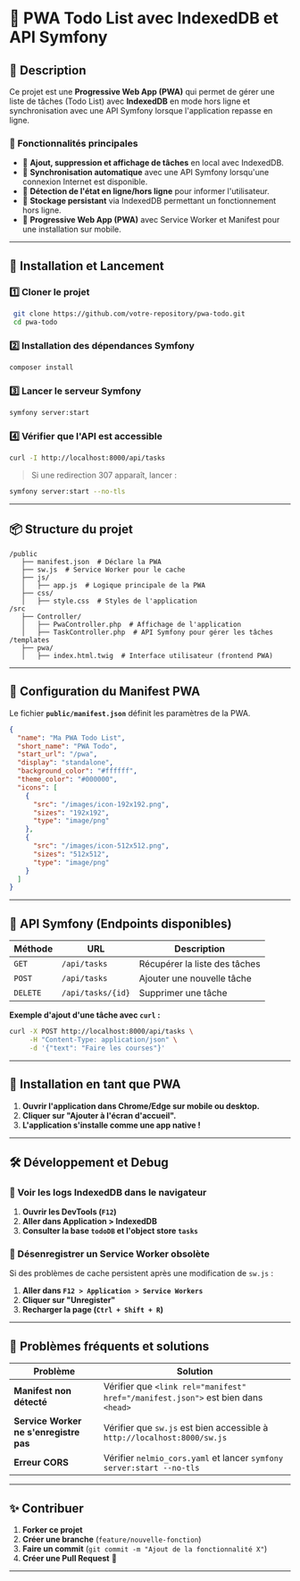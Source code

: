 # 📌 PWA Todo List avec IndexedDB et API Symfony

## 📖 Description
Ce projet est une **Progressive Web App (PWA)** qui permet de gérer une liste de tâches (Todo List) avec **IndexedDB** en mode hors ligne et synchronisation avec une API Symfony lorsque l'application repasse en ligne.

### 🎯 Fonctionnalités principales
- 📌 **Ajout, suppression et affichage de tâches** en local avec IndexedDB.
- 🔄 **Synchronisation automatique** avec une API Symfony lorsqu'une connexion Internet est disponible.
- 🛜 **Détection de l'état en ligne/hors ligne** pour informer l'utilisateur.
- 💾 **Stockage persistant** via IndexedDB permettant un fonctionnement hors ligne.
- 📱 **Progressive Web App (PWA)** avec Service Worker et Manifest pour une installation sur mobile.

---

## 🚀 Installation et Lancement

### 1️⃣ **Cloner le projet**
```bash
 git clone https://github.com/votre-repository/pwa-todo.git
 cd pwa-todo
```

### 2️⃣ **Installation des dépendances Symfony**
```bash
composer install
```

### 3️⃣ **Lancer le serveur Symfony**
```bash
symfony server:start
```

### 4️⃣ **Vérifier que l'API est accessible**
```bash
curl -I http://localhost:8000/api/tasks
```
> Si une redirection 307 apparaît, lancer :
```bash
symfony server:start --no-tls
```

---

## 📦 Structure du projet
```
/public
   ├── manifest.json  # Déclare la PWA
   ├── sw.js  # Service Worker pour le cache
   ├── js/
   │   ├── app.js  # Logique principale de la PWA
   ├── css/
   │   ├── style.css  # Styles de l'application
/src
   ├── Controller/
   │   ├── PwaController.php  # Affichage de l'application
   │   ├── TaskController.php  # API Symfony pour gérer les tâches
/templates
   ├── pwa/
   │   ├── index.html.twig  # Interface utilisateur (frontend PWA)
```

---

## 🔧 Configuration du Manifest PWA
Le fichier **`public/manifest.json`** définit les paramètres de la PWA.

```json
{
  "name": "Ma PWA Todo List",
  "short_name": "PWA Todo",
  "start_url": "/pwa",
  "display": "standalone",
  "background_color": "#ffffff",
  "theme_color": "#000000",
  "icons": [
    {
      "src": "/images/icon-192x192.png",
      "sizes": "192x192",
      "type": "image/png"
    },
    {
      "src": "/images/icon-512x512.png",
      "sizes": "512x512",
      "type": "image/png"
    }
  ]
}
```

---

## 🔗 API Symfony (Endpoints disponibles)
| Méthode | URL | Description |
|---------|-----|-------------|
| `GET` | `/api/tasks` | Récupérer la liste des tâches |
| `POST` | `/api/tasks` | Ajouter une nouvelle tâche |
| `DELETE` | `/api/tasks/{id}` | Supprimer une tâche |

**Exemple d'ajout d'une tâche avec `curl` :**
```bash
curl -X POST http://localhost:8000/api/tasks \
     -H "Content-Type: application/json" \
     -d '{"text": "Faire les courses"}'
```

---

## 📱 Installation en tant que PWA
1. **Ouvrir l'application dans Chrome/Edge sur mobile ou desktop.**
2. **Cliquer sur "Ajouter à l'écran d'accueil".**
3. **L'application s'installe comme une app native !**

---

## 🛠 Développement et Debug
### 🐞 Voir les logs IndexedDB dans le navigateur
1. **Ouvrir les DevTools (`F12`)**
2. **Aller dans Application > IndexedDB**
3. **Consulter la base `todoDB` et l'object store `tasks`**

### 🔄 Désenregistrer un Service Worker obsolète
Si des problèmes de cache persistent après une modification de `sw.js` :
1. **Aller dans `F12 > Application > Service Workers`**
2. **Cliquer sur "Unregister"**
3. **Recharger la page (`Ctrl + Shift + R`)**

---

## 🚧 Problèmes fréquents et solutions
| Problème | Solution |
|----------|---------|
| **Manifest non détecté** | Vérifier que `<link rel="manifest" href="/manifest.json">` est bien dans `<head>` |
| **Service Worker ne s'enregistre pas** | Vérifier que `sw.js` est bien accessible à `http://localhost:8000/sw.js` |
| **Erreur CORS** | Vérifier `nelmio_cors.yaml` et lancer `symfony server:start --no-tls` |

---

## ✨ Contribuer
1. **Forker ce projet**
2. **Créer une branche** (`feature/nouvelle-fonction`)
3. **Faire un commit** (`git commit -m "Ajout de la fonctionnalité X"`)
4. **Créer une Pull Request** 🎉

---

